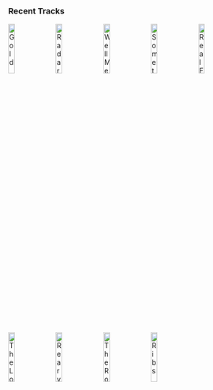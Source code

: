 ### Recent Tracks
[<img src='https://lastfm.freetls.fastly.net/i/u/300x300/98c6a411148b4ba2cba70e265f1779ff.png' width='16%' height='16%' alt='Gold'>](https://www.last.fm/music/john%2bstewart/_/gold)&nbsp;&nbsp;&nbsp;&nbsp;[<img src='https://lastfm.freetls.fastly.net/i/u/300x300/7ef6860aa4d87911611facc1f03ff11d.png' width='16%' height='16%' alt='Radar (feat. HONNE)'>](https://www.last.fm/music/whethan/_/radar%2b%2528feat.%2bhonne%2529)&nbsp;&nbsp;&nbsp;&nbsp;[<img src='https://lastfm.freetls.fastly.net/i/u/300x300/bdc767c4624f31cc494220a074b65387.png' width='16%' height='16%' alt='Well Meet Again'>](https://www.last.fm/music/thefatrat/_/we%2527ll%2bmeet%2bagain)&nbsp;&nbsp;&nbsp;&nbsp;[<img src='https://lastfm.freetls.fastly.net/i/u/300x300/58aadaefec8c421a8b7c1ccf2c911025.png' width='16%' height='16%' alt='Something to Believe In'>](https://www.last.fm/music/citizen%2bcope/_/something%2bto%2bbelieve%2bin)&nbsp;&nbsp;&nbsp;&nbsp;[<img src='https://lastfm.freetls.fastly.net/i/u/300x300/fc8b970fe39e9a145bdc59b2629ad26c.png' width='16%' height='16%' alt='Real For You'>](https://www.last.fm/music/james%2bhersey/_/real%2bfor%2byou)&nbsp;&nbsp;&nbsp;&nbsp;<br>[<img src='https://lastfm.freetls.fastly.net/i/u/300x300/02f6826242524a0abe9c2c8ebc05b4e5.png' width='16%' height='16%' alt='The Longest Time'>](https://www.last.fm/music/billy%2bjoel/_/the%2blongest%2btime)&nbsp;&nbsp;&nbsp;&nbsp;[<img src='https://lastfm.freetls.fastly.net/i/u/300x300/6ae4d8789927ad2701e43d7aa9e1ac82.png' width='16%' height='16%' alt='Rearview'>](https://www.last.fm/music/run%2briver%2bnorth/_/rearview)&nbsp;&nbsp;&nbsp;&nbsp;[<img src='https://lastfm.freetls.fastly.net/i/u/300x300/3af91469402057487b90b323fef434ad.png' width='16%' height='16%' alt='The Road'>](https://www.last.fm/music/vocal%2bfew/_/the%2broad)&nbsp;&nbsp;&nbsp;&nbsp;[<img src='https://lastfm.freetls.fastly.net/i/u/300x300/bf9dabcbd7d199f68da2e6a16300d260.png' width='16%' height='16%' alt='Ribs'>](https://www.last.fm/music/lorde/_/ribs)&nbsp;&nbsp;&nbsp;&nbsp;